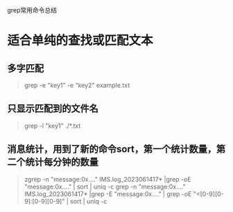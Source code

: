 grep常用命令总结

# 适合单纯的查找或匹配文本

## 多字匹配
  > grep -e "key1" -e "key2" example.txt
## 只显示匹配到的文件名
  > grep -l "key1" ./*.txt
## 消息统计，用到了新的命令sort，第一个统计数量，第二个统计每分钟的数量
  > zgrep -n "message:0x...." IMS.log_2023061417* |grep -oE "message:0x...." | sort | uniq -c
  > grep -n "message:0x...." IMS.log_2023061417* |grep -E "message:0x...." | grep -oE "<[0-9][0-9]:[0-9][0-9]" | sort | uniq -c
